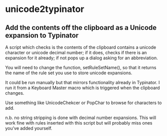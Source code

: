# unicode2typinator
## Add the contents off the clipboard as a Unicode expansion to Typinator

A script which checks is the contents of the clipboard contains a unicode character or unicode decimal number; if it does, checks if there is an expansion for it already; if not pops up a dialog asking for an abbreviation.

You will need to change the function, setRuleSetName(), so that it returns the name of the rule set you use to store unicode expansions.

It could be run manually but that mirrors functionality already in Typinator. I run it from a Keyboard Master macro which is triggered when the clipboard changes.

Use something like UnicodeChekcer or PopChar to browse for characters to add.

n.b. no string stripping is done with decimal number expansions. This will work fine with rules inserted with this script but will probably miss ones you’ve added yourself.
